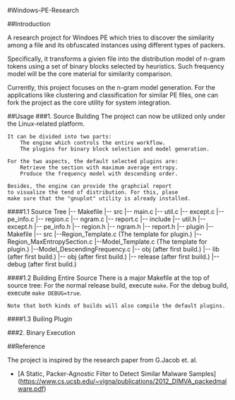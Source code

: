 #Windows-PE-Research


##Introduction

A research project for Windoes PE which tries to discover the 
similarity among a file and its obfuscated instances using 
different types of packers.

Specifically, it transforms a givien file into the distribution
model of n-gram tokens using a set of binary blocks selected by
heuristics. Such frequency model will be the core material for 
similarity comparison.

Currently, this project focuses on the n-gram model generation. 
For the applications like clustering and classification for
similar PE files, one can fork the project as the core utility 
for system integration.

##Usage
###1. Source Building
    The project can now be utilized only under the Linux-related platform.
    
    It can be divided into two parts:
        The engine which controls the entire workflow.
        The plugins for binary block selection and model generation.
        
    For the two aspects, the default selected plugins are:
        Retrieve the section with maximum average entropy.
        Produce the frequency model with descending order.
    
    Besides, the engine can provide the graphcial report
    to visualize the tend of distribution. For this, plase
    make sure that the "gnuplot" utility is already installed.

####1.1 Source Tree
    |-- Makefile
    |-- src
        |-- main.c
        |-- util.c
        |-- except.c
        |-- pe_info.c
        |-- region.c
        |-- ngram.c
        |-- report.c
    |-- include
        |-- util.h
        |-- except.h
        |-- pe_info.h
        |-- region.h
        |-- ngram.h
        |-- report.h
    |-- plugin
        |-- Makefile
        |-- src
            |--Region_Template.c (The template for plugin.)
            |--Region_MaxEntropySection.c
            |--Model_Template.c (The template for plugin.)
            |--Model_DescendingFrequency.c
        |-- obj (after first build.)
        |-- lib (after first build.)
    |-- obj (after first build.)
    |-- release (after first build.)
    |-- debug (after first build.)
    
    
####1.2 Building Entire Source
    There is a major Makefile at the top of source tree:
        For the normal release build, execute `make`.
        For the debug build, execute `make DEBUG=true`.
    
    Note that both kinds of builds will also compile the default plugins.

####1.3 Builing Plugin

###2. Binary Execution

##Reference

The project is inspired by the research paper from G.Jacob et. al.  
* [A Static, Packer-Agnostic Filter to Detect Similar Malware Samples]
(https://www.cs.ucsb.edu/~vigna/publications/2012_DIMVA_packedmalware.pdf)
